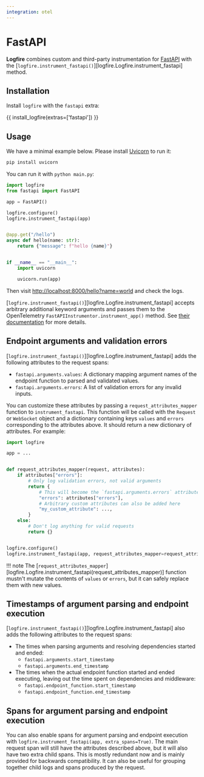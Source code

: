 ```yaml
---
integration: otel
---
```


# FastAPI

**Logfire** combines custom and third-party instrumentation for [FastAPI][fastapi]
with the [`logfire.instrument_fastapi()`][logfire.Logfire.instrument_fastapi] method.

## Installation

Install `logfire` with the `fastapi` extra:

{{ install_logfire(extras=['fastapi']) }}

## Usage

We have a minimal example below. Please install [Uvicorn][uvicorn] to run it:

```bash
pip install uvicorn
```

You can run it with `python main.py`:

```py title="main.py" hl_lines="6-7"
import logfire
from fastapi import FastAPI

app = FastAPI()

logfire.configure()
logfire.instrument_fastapi(app)


@app.get("/hello")
async def hello(name: str):
    return {"message": f"hello {name}"}


if __name__ == "__main__":
    import uvicorn

    uvicorn.run(app)
```

Then visit [http://localhost:8000/hello?name=world](http://localhost:8000/hello?name=world) and check the logs.

[`logfire.instrument_fastapi()`][logfire.Logfire.instrument_fastapi] accepts arbitrary additional keyword arguments
and passes them to the OpenTelemetry `FastAPIInstrumentor.instrument_app()` method. See [their documentation][opentelemetry-fastapi] for more details.

## Endpoint arguments and validation errors

[`logfire.instrument_fastapi()`][logfire.Logfire.instrument_fastapi] adds the following attributes to the request spans:

- `fastapi.arguments.values`: A dictionary mapping argument names of the endpoint function to parsed and validated values.
- `fastapi.arguments.errors`: A list of validation errors for any invalid inputs.

You can customize these attributes by passing a `request_attributes_mapper` function to `instrument_fastapi`.
This function will be called with the `Request` or `WebSocket` object
and a dictionary containing keys `values` and `errors` corresponding to the attributes above.
It should return a new dictionary of attributes. For example:

```py
import logfire

app = ...


def request_attributes_mapper(request, attributes):
    if attributes["errors"]:
        # Only log validation errors, not valid arguments
        return {
            # This will become the `fastapi.arguments.errors` attribute
            "errors": attributes["errors"],
            # Arbitrary custom attributes can also be added here
            "my_custom_attribute": ...,
        }
    else:
        # Don't log anything for valid requests
        return {}


logfire.configure()
logfire.instrument_fastapi(app, request_attributes_mapper=request_attributes_mapper)
```

!!! note
    The [`request_attributes_mapper`][logfire.Logfire.instrument_fastapi(request_attributes_mapper)] function mustn't mutate the
    contents of `values` or `errors`, but it can safely replace them with new values.

## Timestamps of argument parsing and endpoint execution

[`logfire.instrument_fastapi()`][logfire.Logfire.instrument_fastapi] also adds the following attributes to the request spans:

- The times when parsing arguments and resolving dependencies started and ended:
    - `fastapi.arguments.start_timestamp`
    - `fastapi.arguments.end_timestamp`
- The times when the actual endpoint function started and ended executing, leaving out the time spent on dependencies and middleware:
    - `fastapi.endpoint_function.start_timestamp`
    - `fastapi.endpoint_function.end_timestamp`

## Spans for argument parsing and endpoint execution

You can also enable spans for argument parsing and endpoint execution with `logfire.instrument_fastapi(app, extra_spans=True)`.
The main request span will still have the attributes described above, but it will also have two extra child spans.
This is mostly redundant now and is mainly provided for backwards compatibility.
It can also be useful for grouping together child logs and spans produced by the request.

[fastapi]: https://fastapi.tiangolo.com/
[opentelemetry-asgi]: https://opentelemetry-python-contrib.readthedocs.io/en/latest/instrumentation/asgi/asgi.html
[opentelemetry-fastapi]: https://opentelemetry-python-contrib.readthedocs.io/en/latest/instrumentation/fastapi/fastapi.html
[uvicorn]: https://www.uvicorn.org/
